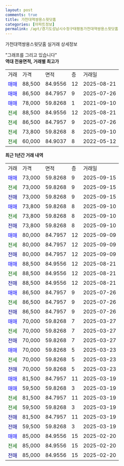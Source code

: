 ```yaml
---
layout: post
comments: true
title: 가천대역쌍용스윗닷홈
categories: [아파트정보]
permalink: /apt/경기도성남시수정구태평동가천대역쌍용스윗닷홈
---
```


가천대역쌍용스윗닷홈 실거래 상세정보

<script type="text/javascript">
  google.charts.load('current', {'packages':['line', 'corechart']});
  google.charts.setOnLoadCallback(drawChart);

  function drawChart() {
    var data = new google.visualization.DataTable();
    data.addColumn('date', '거래일');
    data.addColumn('number', "매매");
    data.addColumn('number', "전세");
    data.addColumn('number', "전매");

    data.addRows([[new Date(Date.parse("2025-09-15")), 73000, null, null], [new Date(Date.parse("2025-09-15")), null, 73000, null], [new Date(Date.parse("2025-09-15")), null, null, 73000], [new Date(Date.parse("2025-09-10")), 73800, null, null], [new Date(Date.parse("2025-09-10")), null, 73800, null], [new Date(Date.parse("2025-09-10")), null, null, 73800], [new Date(Date.parse("2025-09-09")), 80000, null, null], [new Date(Date.parse("2025-09-09")), null, 80000, null], [new Date(Date.parse("2025-09-09")), null, null, 80000], [new Date(Date.parse("2025-08-21")), 88500, null, null], [new Date(Date.parse("2025-08-21")), null, 88500, null], [new Date(Date.parse("2025-08-21")), null, null, 88500], [new Date(Date.parse("2025-07-26")), 86500, null, null], [new Date(Date.parse("2025-07-26")), null, 86500, null], [new Date(Date.parse("2025-07-26")), null, null, 86500], [new Date(Date.parse("2025-03-27")), 70000, null, null], [new Date(Date.parse("2025-03-27")), null, 70000, null], [new Date(Date.parse("2025-03-27")), null, null, 70000], [new Date(Date.parse("2025-03-23")), 70000, null, null], [new Date(Date.parse("2025-03-23")), null, 70000, null], [new Date(Date.parse("2025-03-23")), null, null, 70000], [new Date(Date.parse("2025-03-19")), 81500, null, null], [new Date(Date.parse("2025-03-19")), 59500, null, null], [new Date(Date.parse("2025-03-19")), null, 81500, null], [new Date(Date.parse("2025-03-19")), null, 59500, null], [new Date(Date.parse("2025-03-19")), null, null, 81500], [new Date(Date.parse("2025-03-19")), null, null, 59500], [new Date(Date.parse("2025-02-20")), 85000, null, null], [new Date(Date.parse("2025-02-20")), null, 85000, null], [new Date(Date.parse("2025-02-20")), null, null, 85000]]);

    var options = {
      hAxis: {
        format: 'yyyy/MM/dd'
      },    
      lineWidth: 0,
      pointsVisible: true,    
      title: '최근 1년간 유형별 실거래가 분포',
      legend: { position: 'bottom' }
    };

    var formatter = new google.visualization.NumberFormat({pattern:'###,###'} );
    formatter.format(data, 1);
    formatter.format(data, 2);
    
    setTimeout(function() {
        var chart = new google.visualization.LineChart(document.getElementById('columnchart_material'));
        chart.draw(data, (options));
        document.getElementById('loading').style.display = 'none';
    }, 200);
  }
</script>


<div id="loading" style="z-index:20; display: block; margin-left: 0px">"그래프를 그리고 있습니다"</div>
<div id="columnchart_material" style="width: 95%; margin-left: 0px; display: block"></div>
<!-- contents start -->
<b>역대 전용면적, 거래별 최고가</b>
<table class="sortable">
    <tr>
      <td>거래</td>
      <td>가격</td>
      <td>면적</td>
      <td>층</td>
      <td>거래일</td>
    </tr>
        <tr>
          <td><a style="color: blue">매매</a></td>
          <td>88,500</td>
          <td>84.9556</td>
          <td>12</td>
          <td>2025-08-21</td>
        </tr>            <tr>
          <td><a style="color: blue">매매</a></td>
          <td>86,500</td>
          <td>84.7957</td>
          <td>9</td>
          <td>2025-07-26</td>
        </tr>            <tr>
          <td><a style="color: blue">매매</a></td>
          <td>78,000</td>
          <td>59.8268</td>
          <td>1</td>
          <td>2021-09-10</td>
        </tr>        
        <tr>
              <td><a style="color: darkgreen">전세</a></td>
              <td>88,500</td>
              <td>84.9556</td>
              <td>12</td>
              <td>2025-08-21</td>
            </tr>            <tr>
              <td><a style="color: darkgreen">전세</a></td>
              <td>86,500</td>
              <td>84.7957</td>
              <td>9</td>
              <td>2025-07-26</td>
            </tr>            <tr>
              <td><a style="color: darkgreen">전세</a></td>
              <td>73,800</td>
              <td>59.8268</td>
              <td>8</td>
              <td>2025-09-10</td>
            </tr>            <tr>
              <td><a style="color: darkgreen">전세</a></td>
              <td>60,000</td>
              <td>84.9037</td>
              <td>8</td>
              <td>2022-05-12</td>
            </tr>        
    
</table>

<b>최근 1년간 거래 내역</b>

<table class="sortable">
    <tr>
      <td>거래</td>
      <td>가격</td>
      <td>면적</td>
      <td>층</td>
      <td>거래일</td>
    </tr>
    <tr>
      <td><a style="color: blue">매매</a></td>
      <td>73,000</td>
      <td>59.8268</td>
      <td>9</td>
      <td>2025-09-15</td>
    </tr>          <tr>
      <td><a style="color: darkgreen">전세</a></td>
      <td>73,000</td>
      <td>59.8268</td>
      <td>9</td>
      <td>2025-09-15</td>
    </tr>          <tr>
      <td><a style="color: darkblue">전매</a></td>
      <td>73,000</td>
      <td>59.8268</td>
      <td>9</td>
      <td>2025-09-15</td>
    </tr>          <tr>
      <td><a style="color: blue">매매</a></td>
      <td>73,800</td>
      <td>59.8268</td>
      <td>8</td>
      <td>2025-09-10</td>
    </tr>          <tr>
      <td><a style="color: darkgreen">전세</a></td>
      <td>73,800</td>
      <td>59.8268</td>
      <td>8</td>
      <td>2025-09-10</td>
    </tr>          <tr>
      <td><a style="color: darkblue">전매</a></td>
      <td>73,800</td>
      <td>59.8268</td>
      <td>8</td>
      <td>2025-09-10</td>
    </tr>          <tr>
      <td><a style="color: blue">매매</a></td>
      <td>80,000</td>
      <td>84.7957</td>
      <td>12</td>
      <td>2025-09-09</td>
    </tr>          <tr>
      <td><a style="color: darkgreen">전세</a></td>
      <td>80,000</td>
      <td>84.7957</td>
      <td>12</td>
      <td>2025-09-09</td>
    </tr>          <tr>
      <td><a style="color: darkblue">전매</a></td>
      <td>80,000</td>
      <td>84.7957</td>
      <td>12</td>
      <td>2025-09-09</td>
    </tr>          <tr>
      <td><a style="color: blue">매매</a></td>
      <td>88,500</td>
      <td>84.9556</td>
      <td>12</td>
      <td>2025-08-21</td>
    </tr>          <tr>
      <td><a style="color: darkgreen">전세</a></td>
      <td>88,500</td>
      <td>84.9556</td>
      <td>12</td>
      <td>2025-08-21</td>
    </tr>          <tr>
      <td><a style="color: darkblue">전매</a></td>
      <td>88,500</td>
      <td>84.9556</td>
      <td>12</td>
      <td>2025-08-21</td>
    </tr>          <tr>
      <td><a style="color: blue">매매</a></td>
      <td>86,500</td>
      <td>84.7957</td>
      <td>9</td>
      <td>2025-07-26</td>
    </tr>          <tr>
      <td><a style="color: darkgreen">전세</a></td>
      <td>86,500</td>
      <td>84.7957</td>
      <td>9</td>
      <td>2025-07-26</td>
    </tr>          <tr>
      <td><a style="color: darkblue">전매</a></td>
      <td>86,500</td>
      <td>84.7957</td>
      <td>9</td>
      <td>2025-07-26</td>
    </tr>          <tr>
      <td><a style="color: blue">매매</a></td>
      <td>70,000</td>
      <td>59.8268</td>
      <td>7</td>
      <td>2025-03-27</td>
    </tr>          <tr>
      <td><a style="color: darkgreen">전세</a></td>
      <td>70,000</td>
      <td>59.8268</td>
      <td>7</td>
      <td>2025-03-27</td>
    </tr>          <tr>
      <td><a style="color: darkblue">전매</a></td>
      <td>70,000</td>
      <td>59.8268</td>
      <td>7</td>
      <td>2025-03-27</td>
    </tr>          <tr>
      <td><a style="color: blue">매매</a></td>
      <td>70,000</td>
      <td>59.8268</td>
      <td>5</td>
      <td>2025-03-23</td>
    </tr>          <tr>
      <td><a style="color: darkgreen">전세</a></td>
      <td>70,000</td>
      <td>59.8268</td>
      <td>5</td>
      <td>2025-03-23</td>
    </tr>          <tr>
      <td><a style="color: darkblue">전매</a></td>
      <td>70,000</td>
      <td>59.8268</td>
      <td>5</td>
      <td>2025-03-23</td>
    </tr>          <tr>
      <td><a style="color: blue">매매</a></td>
      <td>81,500</td>
      <td>84.7957</td>
      <td>11</td>
      <td>2025-03-19</td>
    </tr>          <tr>
      <td><a style="color: blue">매매</a></td>
      <td>59,500</td>
      <td>59.8268</td>
      <td>3</td>
      <td>2025-03-19</td>
    </tr>          <tr>
      <td><a style="color: darkgreen">전세</a></td>
      <td>81,500</td>
      <td>84.7957</td>
      <td>11</td>
      <td>2025-03-19</td>
    </tr>          <tr>
      <td><a style="color: darkgreen">전세</a></td>
      <td>59,500</td>
      <td>59.8268</td>
      <td>3</td>
      <td>2025-03-19</td>
    </tr>          <tr>
      <td><a style="color: darkblue">전매</a></td>
      <td>81,500</td>
      <td>84.7957</td>
      <td>11</td>
      <td>2025-03-19</td>
    </tr>          <tr>
      <td><a style="color: darkblue">전매</a></td>
      <td>59,500</td>
      <td>59.8268</td>
      <td>3</td>
      <td>2025-03-19</td>
    </tr>          <tr>
      <td><a style="color: blue">매매</a></td>
      <td>85,000</td>
      <td>84.9556</td>
      <td>15</td>
      <td>2025-02-20</td>
    </tr>          <tr>
      <td><a style="color: darkgreen">전세</a></td>
      <td>85,000</td>
      <td>84.9556</td>
      <td>15</td>
      <td>2025-02-20</td>
    </tr>          <tr>
      <td><a style="color: darkblue">전매</a></td>
      <td>85,000</td>
      <td>84.9556</td>
      <td>15</td>
      <td>2025-02-20</td>
    </tr>      </table>
<!-- contents end -->    

